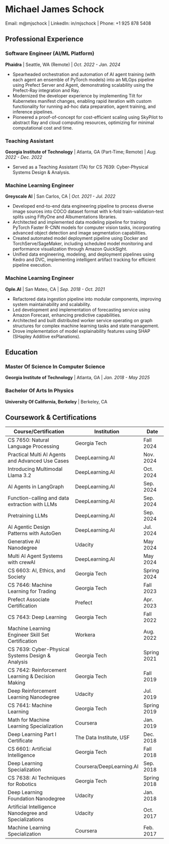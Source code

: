 # Michael James Schock

<!-- |   |   |
|---|---|
| Email | m@mjschock.com |
| GitHub | mjschock |
| LinkedIn | in/mjschock |
| Phone | +1 925 878 5408 |
| Web | mjschock.com | -->

<!-- | Email: m@mjschock | GitHub: mjschock | LinkedIn: in/mjschock | Phone: +1 925 878 5408 -->
Email: m@mjschock | LinkedIn: in/mjschock | Phone: +1 925 878 5408

## Professional Experience

### Software Engineer (AI/ML Platform)
**Phaidra** | Seattle, WA (Remote) | *Oct. 2022 - Jan. 2024*

<!-- * Spearheaded orchestration and automation of AI agent training (with each agent an ensemble of PyTorch models) into an MLOps pipeline backed by a self-hosted in-cluster duo of Prefect Server and Agent to run training ad-hoc and on-schedule, with follow-up work demonstrating the migration path from the deprecated Prefect Agent to Kubernetes-native Prefect Worker. -->
<!-- * Rapidly prototyped a working MVP showcasing how we could easily scale the training runs via the Prefect-Ray integration and an in-cluster or Anyscale Cluster, also presenting SkyPilot as a way to abstract Ray and cloud computing resources, optimizing for minimal computational cost or time. -->
<!-- * Modernized the developer experience for the AI Platform team by bringing in Tilt to watch for changes in the Kubernetes manifests for full Docker build/pushes, thereafter updating pods without reload for fast iteration, and providing custom functionality to run data preparation, agent training, and inference pipelines via configurable buttons in the Tilt UI. -->
* Spearheaded orchestration and automation of AI agent training (with each agent an ensemble of PyTorch models) into an MLOps pipeline using Prefect Server and Agent, demonstrating scalability using the Prefect-Ray integration and Ray.
* Modernized the developer experience by implementing Tilt for Kubernetes manifest changes, enabling rapid iteration with custom functionality for running ad-hoc data preparation, agent training, and inference pipelines.
* Pioneered a proof-of-concept for cost-efficient scaling using SkyPilot to abstract Ray and cloud computing resources, optimizing for minimal computational cost and time.

<!-- **Technologies**: Cloud SQL for PostgreSQL, Docker, Google Cloud Platform (GCP), Google Kubernetes Engine (GKE), gRPC, Prefect, Python, PyTorch, Ray, SkyPilot, Tilt -->

### Teaching Assistant
**Georgia Institute of Technology** | Atlanta, GA (Part-Time; Remote) | *Aug. 2022 - Dec. 2022*

* Served as a Teaching Assistant (TA) for CS 7639: Cyber-Physical Systems Design & Analysis.

### Machine Learning Engineer
**Greyscale AI** | San Carlos, CA | *Oct. 2021 - Jul. 2022*

<!-- * Created a proof of concept (POC) for a data engineering pipeline to extract, transform, and load images and their corresponding labels from various data sources and formats into the COCO dataset format with k-fold train-validation-test splits using the FiftyOne and Albumentations libraries. -->
<!-- * Constructed a POC for a data modeling pipeline to train and validate a PyTorch Faster R-CNN model with various modifications for computer vision tasks such as object detection and image segmentation from a train-validation split output by the data engineering pipeline. -->
<!-- * Assembled a POC for a model deployment pipeline to deploy a model produced by the data modeling pipeline into a local docker container running TorchServe (or SageMaker) to run inference tests upon that model and to trigger the creation of a function that ran on schedule to monitor the deployed model.
* Designed a dashboard using Amazon QuickSite to automatically generate visualizations, including emails pointing to those visualizations, that displayed the performance of the served model and assigned SageMaker GroundTruth jobs for our internal teams to help with data labeling. -->
<!-- * Built a POC framework using Kedro and DVC to join the data engineering, data modeling, and model deployment pipelines, running pipeline components only when artifacts tracked by DVC changed. -->
* Developed end-to-end data engineering pipeline to process diverse image sources into COCO dataset format with k-fold train-validation-test splits using FiftyOne and Albumentations libraries.
* Architected and implemented data modeling pipeline for training PyTorch Faster R-CNN models for computer vision tasks, incorporating advanced object detection and image segmentation capabilities.
* Created automated model deployment pipeline using Docker and TorchServe/SageMaker, including scheduled model monitoring and performance visualization through Amazon QuickSight.
* Unified data engineering, modeling, and deployment pipelines using Kedro and DVC, implementing intelligent artifact tracking for efficient pipeline execution.

<!-- **Technologies**: Albumentations, Amazon QuickSite, Amazon SageMaker Ground Truth, Docker, DVC, Faster R-CNN, FiftyOne, Kedro, Matplotlib, MobileNet, NumPy, pandas, Python, PyTorch, scikit-learn, TorchServe, torchvision -->

### Machine Learning Engineer
**Ople.AI** | San Mateo, CA | *Sep. 2018 - Oct. 2021*

<!-- * Refactored the data ingestion pipeline into more modular components.
* Drove the model explainability implementation.
* Led the development of the forecasting service.
* Built a worker service that operated on graph structures representing machine learning tasks and states.
* Developed various features and addressed bugs in our systems. -->
* Refactored data ingestion pipeline into modular components, improving system maintainability and scalability.
* Led development and implementation of forecasting service using Amazon Forecast, enhancing predictive capabilities.
* Architected and built distributed worker service operating on graph structures for complex machine learning tasks and state management.
* Drove implementation of model explainability features using SHAP (SHapley Additive exPlanations).

<!-- **Technologies**: Amazon Forecast, Amazon Web Services (AWS), Docker, Docker Compose, JavaScript, LightGBM, Matplotlib, NumPy, pandas, Python, SHAP (SHapley Additive exPlanations), Tableau -->

<!-- ### Software Engineer
**BigCommerce** | San Francisco, CA | *Nov. 2016 - Sep. 2018*

* Engineered features for the BigCommerce storefront platform.
* Wrote unit tests for all new and changed code, increasing code coverage.
* While taking the lead on building out a new feature, discovered an opportunity to improve the codebase by refactoring the code into an easier-to-reason-about structure such that future additions wouldn't require as much overhead.

* Engineered critical features for BigCommerce storefront platform using React, gRPC, and microservices architecture.
* Implemented comprehensive unit testing strategy for new and modified code, significantly increasing code coverage.
* Led architectural improvements through strategic code refactoring, reducing technical debt and streamlining future feature development.

**Technologies**: Amazon Web Services (AWS), Docker, gRPC, hapi, JavasScript/TypeScript, Laravel, PHP, React, Ruby, Ruby on Rails

### Software Engineer
**Autodesk (via Globant)** | San Francisco, CA | *May 2014 - Oct. 2016*

* Implemented features for the Customer Enterprise Portal for Autodesk.
* Caught up to speed quickly, diving into the codebase with minimal support.
* Formed a POC to re-architect a centerpiece of the Portal, refactoring spaghetti code and building a more well-organized system that can easily accommodate new types of Autodesk products and services along with their associated data and functionality.
* Taught and led other developers with patience and a desire to improve their understanding.
* Responded to bugs, defects, and applicable business concerns with a strong sense of urgency.

* Implemented key features for Autodesk's Customer Enterprise Portal using Java Servlets and Backbone.js.
* Led architectural redesign of Portal's core components, transforming legacy code into a scalable system supporting diverse product types.
* Mentored development team while maintaining rapid response to critical bugs and business requirements.

**Technologies**: Amazon Relational Database Service (RDS), Apache Tomcat, Backbone.js, Docker, Java, Java Servlets, JavasScript/TypeScript

### Software Engineer
**PlantLog** | Pleasanton, CA | *Aug. 2012 - May 2014*

* Converted features from the legacy implementation of PlantLog, which ran only on Windows as a native application, to a web and mobile application hosted in the cloud. Re-architected the backend to be RESTful, refactoring a single large switch case into resource-specific endpoint logic.
* Converted legacy reporting components for use in the new system.
* Rebuilt the mobile app, using the BackboneJS framework to organize the application.
* Added barcode scanning/lighting functionality to the mobile app.

* Led migration of Windows-based PlantLog to cloud-hosted web and mobile application using AWS and Apache Cordova.
* Redesigned backend architecture from monolithic to RESTful API, improving system modularity and maintainability.
* Integrated advanced mobile features including barcode scanning and reporting components using Backbone.js and JasperReports.

**Technologies**: Amazon Web Services (AWS), Apache Cordova/PhoneGap, Backbone.js, Google Web Toolkit (GWT), iOS, JasperReports, Java, JavasScript -->

## Education

### Master Of Science In Computer Science
<!-- **Georgia Institute of Technology** | Atlanta, GA (Less-than-Part-Time; Remote) | *Jan. 2018 - May 2025* -->
**Georgia Institute of Technology** | Atlanta, GA | *Jan. 2018 - May 2025*
<!-- Specialization in Computational Perception and Robotics -->

### Bachelor Of Arts In Physics
**University Of California, Berkeley** | Berkeley, CA

## Coursework & Certifications

<!-- | Course/Certification | Institution | Date |
|---------------------|-------------|------|
| CS 7650: Natural Language Processing | Georgia Tech | Fall 2024 |
| Practical Multi AI Agents and Advanced Use Cases with crewAI | DeepLearning.AI | Nov. 2024 |
| Introducing Multimodal Llama 3.2 | DeepLearning.AI | Oct. 2024 |
| AI Agents in LangGraph | DeepLearning.AI | Sep. 2024 |
| Function-calling and data extraction with LLMs | DeepLearning.AI | Sep. 2024 |
| Pretraining LLMs | DeepLearning.AI | Sep. 2024 |
| AI Agentic Design Patterns with AutoGen | DeepLearning.AI | Jul. 2024 |
| Generative AI Nanodegree | Udacity | May 2024 |
| Multi AI Agent Systems with crewAI | DeepLearning.AI | May 2024 |
| CS 6603: AI, Ethics, and Society | Georgia Tech | Spring 2024 |
| CS 7646: Machine Learning for Trading | Georgia Tech | Fall 2023 |
| Prefect Associate Certification | Prefect | Apr. 2023 |
| CS 7643: Deep Learning | Georgia Tech | Fall 2022 |
| Machine Learning Engineer Skill Set Certification | Workera | Aug. 2022 |
| CS 7639: Cyber-Physical Systems Design & Analysis | Georgia Tech | Spring 2021 |
| CS 7642: Reinforcement Learning & Decision Making | Georgia Tech | Fall 2019 |
| Deep Reinforcement Learning Nanodegree | Udacity | Jul. 2019 |
| CS 7641: Machine Learning | Georgia Tech | Spring 2019 |
| Math for Machine Learning Specialization | Coursera | Jan. 2019 |
| Deep Learning Part I Certificate | The Data Institute, USF | Dec. 2018 |
| CS 6601: Artificial Intelligence | Georgia Tech | Fall 2018 |
| Deep Learning Specialization | Coursera/DeepLearning.AI | Sep. 2018 |
| CS 7638: Artificial Intelligence Techniques for Robotics | Georgia Tech | Spring 2018 |
| Deep Learning Foundation Nanodegree | Udacity | Jan. 2018 |
| React Nanodegree | Udacity | Dec. 2017 |
| Artificial Intelligence Nanodegree and Specializations | Udacity | Oct. 2017 |
| Machine Learning Specialization | Coursera | Feb. 2017 |
| CSCI E-160: Java for Distributed Computing | Harvard Extension School | 2012 | -->

| Course/Certification | Institution | Date |
|---------------------|-------------|------|
| CS 7650: Natural Language Processing | Georgia Tech | Fall 2024 |
| Practical Multi AI Agents and Advanced Use Cases | DeepLearning.AI | Nov. 2024 |
| Introducing Multimodal Llama 3.2 | DeepLearning.AI | Oct. 2024 |
| AI Agents in LangGraph | DeepLearning.AI | Sep. 2024 |
| Function-calling and data extraction with LLMs | DeepLearning.AI | Sep. 2024 |
| Pretraining LLMs | DeepLearning.AI | Sep. 2024 |
| AI Agentic Design Patterns with AutoGen | DeepLearning.AI | Jul. 2024 |
| Generative AI Nanodegree | Udacity | May 2024 |
| Multi AI Agent Systems with crewAI | DeepLearning.AI | May 2024 |
| CS 6603: AI, Ethics, and Society | Georgia Tech | Spring 2024 |
| CS 7646: Machine Learning for Trading | Georgia Tech | Fall 2023 |
| Prefect Associate Certification | Prefect | Apr. 2023 |
| CS 7643: Deep Learning | Georgia Tech | Fall 2022 |
| Machine Learning Engineer Skill Set Certification | Workera | Aug. 2022 |
| CS 7639: Cyber-Physical Systems Design & Analysis | Georgia Tech | Spring 2021 |
| CS 7642: Reinforcement Learning & Decision Making | Georgia Tech | Fall 2019 |
| Deep Reinforcement Learning Nanodegree | Udacity | Jul. 2019 |
| CS 7641: Machine Learning | Georgia Tech | Spring 2019 |
| Math for Machine Learning Specialization | Coursera | Jan. 2019 |
| Deep Learning Part I Certificate | The Data Institute, USF | Dec. 2018 |
| CS 6601: Artificial Intelligence | Georgia Tech | Fall 2018 |
| Deep Learning Specialization | Coursera/DeepLearning.AI | Sep. 2018 |
| CS 7638: AI Techniques for Robotics | Georgia Tech | Spring 2018 |
| Deep Learning Foundation Nanodegree | Udacity | Jan. 2018 |
| Artificial Intelligence Nanodegree and Specializations | Udacity | Oct. 2017 |
| Machine Learning Specialization | Coursera | Feb. 2017 |

<!-- ## Skills

Accelerate, Agent Protocol, AutoGen, AutoGPT, bitsandbytes, Computer Vision, ControlFlow, crewAI, DataDreamer, Datasets, Diffusers, Evaluate, Function/Tool Calling, JavaScript/TypeScript, LangChain, LangGraph, llama.cpp, LlamaIndex, Marvin, Multimodal LLM/VLMs, NumPy, OpenAI, PEFT, pandas, PostgreSQL, Prefect, Python, PyTorch, Ray, Reflex, scikit-learn, SkyPilot, SQL, Swarms, Tokenizers, timm, Transformers, TRL, ... -->

